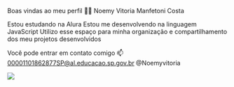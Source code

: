Boas vindas ao meu perfil 💙💙
Noemy Vitoria Manfetoni Costa

Estou estudando na Alura
Estou me desenvolvendo na linguagem JavaScript
Utilizo esse espaço para minha organização e compartilhamento dos meu projetos desenvolvidos

Você pode entrar em contato comigo 📫
00001101862877SP@al.educacao.sp.gov.br
@Noemyvitoria

![](link)
